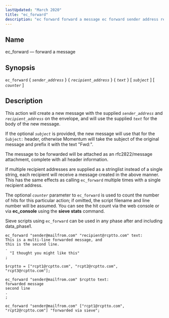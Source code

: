 ```yaml
---
lastUpdated: "March 2020"
title: "ec_forward"
description: "ec forward forward a message ec forward sender address recipient address text subject counter This action will create a new message with the supplied sender address and recipient address on the envelope and will use the supplied text for the body of the new message If the optional subject is..."
---
```


<a name="sieve.ref.ec_forward"></a> 
## Name

ec_forward — forward a message

## Synopsis

`ec_forward` { *`sender_address`* } { *`recipient_address`* } { *`text`* } [ *`subject`* ] [ *`counter`* ]

<a name="idp29549600"></a> 
## Description

This action will create a new message with the supplied *`sender_address`* and *`recipient_address`* on the envelope, and will use the supplied *`text`* for the body of the new message.

If the optional *`subject`* is provided, the new message will use that for the `Subject:` header, otherwise Momentum will take the subject of the original message and prefix it with the text "Fwd:".

The message to be forwarded will be attached as an rfc2822/message attachment, complete with all header information.

If multiple recipient addresses are supplied as a stringlist instead of a single string, each recipient will receive a message created in the above manner. This has the same effects as calling `ec_forward` multiple times with a single recipient address.

The optional *`counter`* parameter to `ec_forward` is used to count the number of hits for this particular action; if omitted, the script filename and line number will be assumed. You can see the hit count via the web console or via **ec_console** using the **sieve stats**       command.

Sieve scripts using `ec_forward` can be used in any phase after and including data_phase1.

<a name="example.ec_forward.single"></a> 


```
ec_forward "sender@mailfrom.com" "recipient@rcptto.com" text:
This is a multi-line forwarded message, and
this is the second line.
.
  "I thought you might like this"
;
```

<a name="example.ec_forward.multiple"></a> 


```
$rcptto = ["rcpt1@rcptto.com", "rcpt2@rcptto.com", "rcpt3@rcptto.com"];

ec_forward "sender@mailfrom.com" $rcptto text:
forwarded message
second line
.
;
```

<a name="example.ec_forward.multiple.second"></a> 


`ec_forward "sender@mailfrom.com" ["rcpt1@rcptto.com", "rcpt2@rcptto.com"] "forwarded via sieve";`